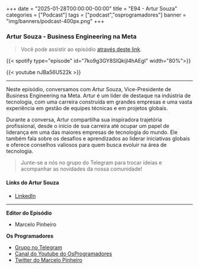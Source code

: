 +++
date = "2025-01-28T00:00:00-00:00"
title = "E94 - Artur Souza"
categories = ["Podcast"]
tags = ["podcast","osprogramadores"]
banner = "img/banners/podcast-400px.png"
+++

###  Artur Souza - Business Engineering na Meta
> Você pode assistir ao episódio [através deste link](https://www.youtube.com/watch?v=nJBa56U522k).

{{< spotify type="episode" id="7ko9g3GY8SlQkijl4hAEgI" width="80%">}}

{{< youtube nJBa56U522k >}}

___

Neste episódio, conversamos com Artur Souza, Vice-Presidente de Business Engineering na Meta. Artur é um líder de destaque na indústria de tecnologia, com uma carreira construída em grandes empresas e uma vasta experiência em gestão de equipes técnicas e em projetos globais.

Durante a conversa, Artur compartilha sua inspiradora trajetória profissional, desde o início de sua carreira até ocupar um papel de liderança em uma das maiores empresas de tecnologia do mundo. Ele também fala sobre os desafios e aprendizados ao liderar iniciativas globais e oferece conselhos valiosos para quem busca evoluir na área de tecnologia.


> Junte-se a nós no grupo do Telegram para trocar ideias e acompanhar as novidades da nossa comunidade!

#### Links do Artur Souza

* [LinkedIn](https://www.linkedin.com/in/artursouza/)

___


**Editor do Episódio**

- Marcelo Pinheiro

**Os Programadores**

- [Grupo no Telegram](https://t.me/osprogramadores)
- [Canal do Youtube do OsProgramadores](https://www.youtube.com/channel/UCt_YNYGl6K5yNXlXEQDdwWg?view_as=subscriber)
- [Twitter do Marcelo Pinheiro](https://twitter.com/mpinheir)
